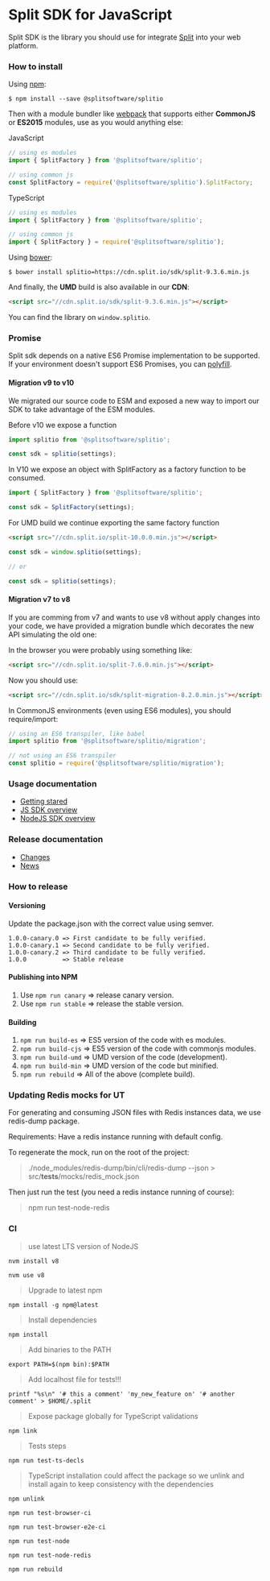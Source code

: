 # Split SDK for JavaScript

Split SDK is the library you should use for integrate [Split](http://split.io/)
into your web platform.


### How to install

Using [npm](https://www.npmjs.com/):

    $ npm install --save @splitsoftware/splitio

Then with a module bundler like [webpack](https://webpack.github.io/) that supports
either **CommonJS** or **ES2015** modules, use as you would anything else:

JavaScript
```js
// using es modules
import { SplitFactory } from '@splitsoftware/splitio';

// using common js
const SplitFactory = require('@splitsoftware/splitio').SplitFactory;
```

TypeScript
```typescript
// using es modules
import { SplitFactory } from '@splitsoftware/splitio';

// using common js
import { SplitFactory } = require('@splitsoftware/splitio');
```

Using [bower](https://bower.io):

    $ bower install splitio=https://cdn.split.io/sdk/split-9.3.6.min.js

And finally, the **UMD** build is also available in our **CDN**:

```html
<script src="//cdn.split.io/sdk/split-9.3.6.min.js"></script>
```

You can find the library on `window.splitio`.

### Promise

Split sdk depends on a native ES6 Promise implementation to be supported. If 
your environment doesn't support ES6 Promises, you can [polyfill](https://github.com/stefanpenner/es6-promise).

#### Migration v9 to v10

We migrated our source code to ESM and exposed
a new way to import our SDK to take
advantage of the ESM modules.

Before v10 we expose a function
```js
import splitio from '@splitsoftware/splitio';

const sdk = splitio(settings);
```

In V10 we expose an object with SplitFactory as a factory function to be consumed.
```js
import { SplitFactory } from '@splitsoftware/splitio';

const sdk = SplitFactory(settings);
```

For UMD build we continue exporting the same factory function

```html
<script src="//cdn.split.io/split-10.0.0.min.js"></script>
```

```js
const sdk = window.splitio(settings);

// or

const sdk = splitio(settings);
```

#### Migration v7 to v8

If you are comming from v7 and wants to use v8 without apply changes into your
code, we have provided a migration bundle which decorates the new API simulating
the old one:

In the browser you were probably using something like:

```html
<script src="//cdn.split.io/split-7.6.0.min.js"></script>
```

Now you should use:

```html
<script src="//cdn.split.io/sdk/split-migration-8.2.0.min.js"></script>
```

In CommonJS environments (even using ES6 modules), you should require/import:

```js
// using an ES6 transpiler, like babel
import splitio from '@splitsoftware/splitio/migration';

// not using an ES6 transpiler
const splitio = require('@splitsoftware/splitio/migration');
```


### Usage documentation
- [Getting stared](http://docs.split.io/docs/getting-started)
- [JS SDK overview](http://docs.split.io/docs/javascript-sdk-overview)
- [NodeJS SDK overview](http://docs.split.io/docs/nodejs-sdk-overview)


### Release documentation
- [Changes](CHANGES.txt)
- [News](NEWS.txt)


### How to release

#### Versioning

Update the package.json with the correct value using semver.

    1.0.0-canary.0 => First candidate to be fully verified.
    1.0.0-canary.1 => Second candidate to be fully verified.
    1.0.0-canary.2 => Third candidate to be fully verified.
    1.0.0          => Stable release

#### Publishing into NPM

1. Use `npm run canary`   => release canary version.
1. Use `npm run stable`   => release the stable version.

#### Building

1. `npm run build-es`   => ES5 version of the code with es modules.
1. `npm run build-cjs`  => ES5 version of the code with commonjs modules.
1. `npm run build-umd`  => UMD version of the code (development).
1. `npm run build-min`  => UMD version of the code but minified.
1. `npm run rebuild`    => All of the above (complete build).

### Updating Redis mocks for UT

For generating and consuming JSON files with Redis instances data, we use redis-dump package.

Requirements: Have a redis instance running with default config.

To regenerate the mock, run on the root of the project:
> ./node_modules/redis-dump/bin/cli/redis-dump --json > src/__tests__/mocks/redis_mock.json

Then just run the test (you need a redis instance running of course):
> npm run test-node-redis

### CI

> use latest LTS version of NodeJS

`nvm install v8`

`nvm use v8`

> Upgrade to latest npm

`npm install -g npm@latest`

> Install dependencies

`npm install`

> Add binaries to the PATH

`export PATH=$(npm bin):$PATH`

> Add localhost file for tests!!!

`printf "%s\n" '# this a comment' 'my_new_feature on' '# another comment' > $HOME/.split`

> Expose package globally for TypeScript validations

`npm link`

> Tests steps

`npm run test-ts-decls`

> TypeScript installation could affect the package so we unlink and install again to keep consistency with the dependencies

`npm unlink`

`npm run test-browser-ci`

`npm run test-browser-e2e-ci`

`npm run test-node`

`npm run test-node-redis`

`npm run rebuild`
